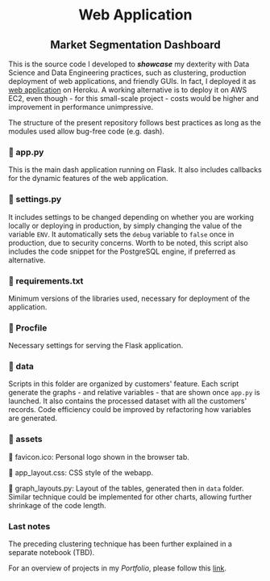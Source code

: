 <h1 align="center"> Web Application </h1>
<h2 align="center"> Market Segmentation Dashboard </h2>

This is the source code I developed to ***showcase*** my dexterity with Data Science and Data Engineering practices, such as clustering, production deployment of web applications, and friendly GUIs. In fact, I deployed it as [web application](https://business-intelligence-davide.herokuapp.com/) on Heroku. A working alternative is to deploy it on AWS EC2, even though - for this small-scale project - costs would be higher and improvement in performance unimpressive.

The structure of the present repository follows best practices as long as the modules used allow bug-free code (e.g. dash).

### 📃 app.py
This is the main dash application running on Flask. It also includes callbacks for the dynamic features of the web application.

### 📃 settings.py
It includes settings to be changed depending on whether you are working locally or deploying in production, by simply changing the value of the variable ```ENV```. It automatically sets the ```debug``` variable to ```false``` once in production, due to security concerns. Worth to be noted, this script also includes the code snippet for the PostgreSQL engine, if preferred as alternative. 

### 📃 requirements.txt
Minimum versions of the libraries used, necessary for deployment of the application.

### 📃 Procfile
Necessary settings for serving the Flask application.

### 📁 data
Scripts in this folder are organized by customers' feature. Each script generate the graphs - and relative variables - that are shown once ```app.py``` is launched.
It also contains the processed dataset with all the customers' records.
Code efficiency could be improved by refactoring how variables are generated.

### 📁 assets
📃 favicon.ico: Personal logo shown in the browser tab.

📃 app_layout.css: CSS style of the webapp.

📃 graph_layouts.py: Layout of the tables, generated then in ```data``` folder. Similar technique could be implemented for other charts, allowing further shrinkage of the code length. 

### Last notes
The preceding clustering technique has been further explained in a separate notebook (TBD).

For an overview of projects in my *Portfolio*, please follow this [link](https://github.com/dafo16ac/df-portfolio).
